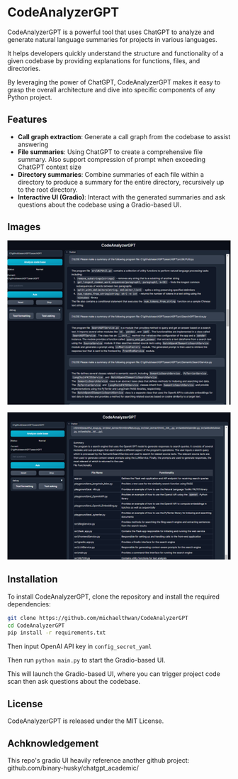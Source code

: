 # CodeAnalyzerGPT

CodeAnalyzerGPT is a powerful tool that uses ChatGPT to analyze and generate natural language summaries for projects in
various languages.

It helps developers quickly understand the structure and functionality of a given codebase
by providing explanations for functions, files, and directories.

By leveraging the power of ChatGPT, CodeAnalyzerGPT makes it easy to grasp the overall architecture and dive into
specific components of any Python project.

## Features

- **Call graph extraction**: Generate a call graph from the codebase to assist answering
- **File summaries**: Using ChatGPT to create a comprehensive file summary. Also support compression of prompt when
  exceeding ChatGPT context size
- **Directory summaries**: Combine summaries of each file within a directory to produce a summary for the entire
  directory, recursively up to the root directory.
- **Interactive UI (Gradio)**: Interact with the generated summaries and ask questions about the codebase using a
  Gradio-based UI.

## Images

![img1](./img/codeanalyzergpt_1.png)

![img2](./img/codeanalyzergpt_2.png)

## Installation

To install CodeAnalyzerGPT, clone the repository and install the required dependencies:

```bash
git clone https://github.com/michaelthwan/CodeAnalyzerGPT
cd CodeAnalyzerGPT
pip install -r requirements.txt
```

Then input OpenAI API key in `config_secret_yaml`

Then run `python main.py` to start the Gradio-based UI.

This will launch the Gradio-based UI, where you can trigger project code scan then ask questions about the codebase.

## License

CodeAnalyzerGPT is released under the MIT License.

## Achknowledgement

This repo's gradio UI heavily reference another github project: github.com/binary-husky/chatgpt_academic/